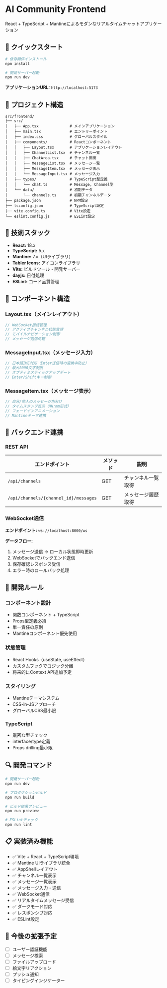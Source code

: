 # AI Community Frontend

React + TypeScript + Mantineによるモダンなリアルタイムチャットアプリケーション

## 🚀 クイックスタート

```bash
# 依存関係インストール
npm install

# 開発サーバー起動
npm run dev
```

**アプリケーションURL:** `http://localhost:5173`

## 📁 プロジェクト構造

```
src/frontend/
├── src/
│   ├── App.tsx              # メインアプリケーション
│   ├── main.tsx             # エントリーポイント
│   ├── index.css            # グローバルスタイル
│   ├── components/          # Reactコンポーネント
│   │   ├── Layout.tsx       # アプリケーションレイアウト
│   │   ├── ChannelList.tsx  # チャンネル一覧
│   │   ├── ChatArea.tsx     # チャット画面
│   │   ├── MessageList.tsx  # メッセージ一覧
│   │   ├── MessageItem.tsx  # メッセージ表示
│   │   └── MessageInput.tsx # メッセージ入力
│   ├── types/               # TypeScript型定義
│   │   └── chat.ts          # Message, Channel型
│   └── data/                # 初期データ
│       └── channels.ts      # 初期チャンネルデータ
├── package.json             # NPM設定
├── tsconfig.json            # TypeScript設定
├── vite.config.ts           # Vite設定
└── eslint.config.js         # ESLint設定
```

## 🔧 技術スタック

- **React:** 18.x
- **TypeScript:** 5.x
- **Mantine:** 7.x（UIライブラリ）
- **Tabler Icons:** アイコンライブラリ
- **Vite:** ビルドツール・開発サーバー
- **dayjs:** 日付処理
- **ESLint:** コード品質管理

## 📱 コンポーネント構造

### Layout.tsx（メインレイアウト）

```typescript
// WebSocket接続管理
// アクティブチャンネル状態管理
// モバイルナビゲーション制御
// メッセージ送信処理
```

### MessageInput.tsx（メッセージ入力）

```typescript
// 日本語IME対応（Enter送信時の変換中防止）
// 最大2000文字制限
// オプティミスティックアップデート
// Enter/Shiftキー制御
```

### MessageItem.tsx（メッセージ表示）

```typescript
// 自分/他人のメッセージ色分け
// タイムスタンプ表示（HH:mm形式）
// フェードインアニメーション
// Mantineテーマ連携
```

## 🔗 バックエンド連携

### REST API

| エンドポイント                        | メソッド | 説明               |
| ------------------------------------- | -------- | ------------------ |
| `/api/channels`                       | GET      | チャンネル一覧取得 |
| `/api/channels/{channel_id}/messages` | GET      | メッセージ履歴取得 |

### WebSocket通信

**エンドポイント:** `ws://localhost:8000/ws`

**データフロー:**

1. メッセージ送信 → ローカル状態即時更新
2. WebSocketでバックエンド送信
3. 保存確認レスポンス受信
4. エラー時のロールバック処理

## 🔨 開発ルール

### コンポーネント設計

- 関数コンポーネント + TypeScript
- Props型定義必須
- 単一責任の原則
- Mantineコンポーネント優先使用

### 状態管理

- React Hooks（useState, useEffect）
- カスタムフックでロジック分離
- 将来的にContext API追加予定

### スタイリング

- Mantineテーマシステム
- CSS-in-JSアプローチ
- グローバルCSS最小限

### TypeScript

- 厳密な型チェック
- interface/type定義
- Props drilling最小限

## 🔍 開発コマンド

```bash
# 開発サーバー起動
npm run dev

# プロダクションビルド
npm run build

# ビルド結果プレビュー
npm run preview

# ESLintチェック
npm run lint
```

## 📋 実装済み機能

- ✅ Vite + React + TypeScript環境
- ✅ Mantine UIライブラリ統合
- ✅ AppShellレイアウト
- ✅ チャンネル一覧表示
- ✅ メッセージ一覧表示
- ✅ メッセージ入力・送信
- ✅ WebSocket通信
- ✅ リアルタイムメッセージ受信
- ✅ ダークモード対応
- ✅ レスポンシブ対応
- ✅ ESLint設定

## 🚧 今後の拡張予定

- [ ] ユーザー認証機能
- [ ] メッセージ検索
- [ ] ファイルアップロード
- [ ] 絵文字リアクション
- [ ] プッシュ通知
- [ ] タイピングインジケーター
